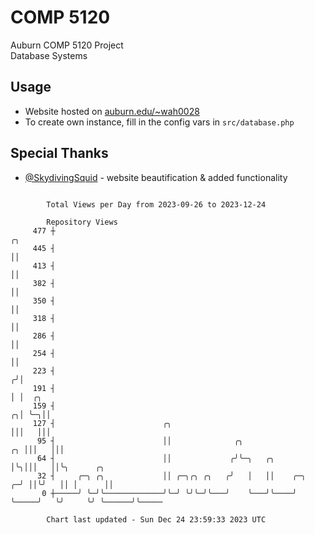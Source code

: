# COMP 5120
Auburn COMP 5120 Project  
Database Systems

## Usage
- Website hosted on [auburn.edu/~wah0028](https://webhome.auburn.edu/~wah0028/)
- To create own instance, fill in the config vars in `src/database.php`

## Special Thanks
- [@SkydivingSquid](https://github.com/SkydivingSquid) - website beautification & added functionality

```

        Total Views per Day from 2023-09-26 to 2023-12-24

        Repository Views
     477 ┼                                                                     ╭╮
     445 ┤                                                                     ││
     413 ┤                                                                     ││
     382 ┤                                                                     ││
     350 ┤                                                                     ││
     318 ┤                                                                     ││
     286 ┤                                                                     ││
     254 ┤                                                                     ││
     223 ┤                                                                    ╭╯│
     191 ┤                                                                    │ │  ╭╮
     159 ┤                                                                  ╭╮│ ╰─╮││
     127 ┤                        ╭╮                                        │││   │││
      95 ┤                        ││              ╭╮                     ╭╮ │││   │││
      64 ┤                        ││             ╭╯╰─╮   ╭╮              │╰╮│││   ││╰╮      ╭╮
      32 ┤     ╭─╮ ╭╮             ││ ╭─╮╭╮ ╭╮   ╭╯   │   ││    ╭─╮     ╭─╯ ││╰╯   ││ │      ││
       0 ┼─────╯ ╰─╯╰─────────────╯╰─╯ ╰╯╰─╯╰───╯    ╰───╯╰────╯ ╰─────╯   ╰╯     ╰╯ ╰──────╯╰─────

        Chart last updated - Sun Dec 24 23:59:33 2023 UTC
        
```

